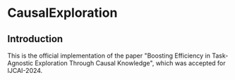 # CausalExploration

## Introduction
This is the official implementation of the paper "Boosting Efficiency in Task-Agnostic Exploration Through Causal Knowledge", which was accepted for IJCAI-2024.
